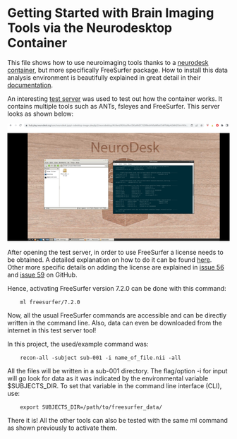 # Getting Started with Brain Imaging Tools via the Neurodesktop Container
This file shows how to use neuroimaging tools thanks to a [neurodesk container](https://www.neurodesk.org/), but more specifically FreeSurfer package. How to install this data analysis environment is beautifully explained in great detail in their [documentation](https://www.neurodesk.org/docs/). 

An interesting [test server]( https://play.neurodesk.org/v2/gh/neurodesk/jupyter-neurodesktop-image/main?urlpath=neurodesktop) was used to test out how the container works. It contains multiple tools such as ANTs, fsleyes and FreeSurfer. This server looks as shown below:

<div>
<p style="text-align:center;"><img src="https://github.com/Andjelaaaa/dimitrijevic_project/blob/main/BrainHackCloud_steps/NeuroDesk.png?raw=1"  width="1000"  ></p>
</div>  

After opening the test server, in order to use FreeSurfer a license needs to be obtained. A detailed explanation on how to do it can be found [here](https://www.neurodesk.org/docs/faq/#freeview-720-crashes-when-i-open-files). Other more specific details on adding the license are explained in [issue 56](https://github.com/brainhackorg/brainhack_cloud/issues/56) and [issue 59](https://github.com/brainhackorg/brainhack_cloud/issues/59) on GitHub. 

Hence, activating FreeSurfer version 7.2.0 can be done with this command:
```console
    ml freesurfer/7.2.0  
```
Now, all the usual FreeSurfer commands are accessible and can be directly written in the command line. Also, data can even be downloaded from the internet in this test server tool!

In this project, the used/example command was:
```console
    recon-all -subject sub-001 -i name_of_file.nii -all 
```
All the files will be written in a sub-001 directory. The flag/option -i for input will go look for data as it was indicated by the environmental variable $SUBJECTS_DIR. To set that variable in the command line interface (CLI), use:
```console
    export SUBJECTS_DIR=/path/to/freesurfer_data/
```

There it is! All the other tools can also be tested with the same ml command as shown previously to activate them. 

